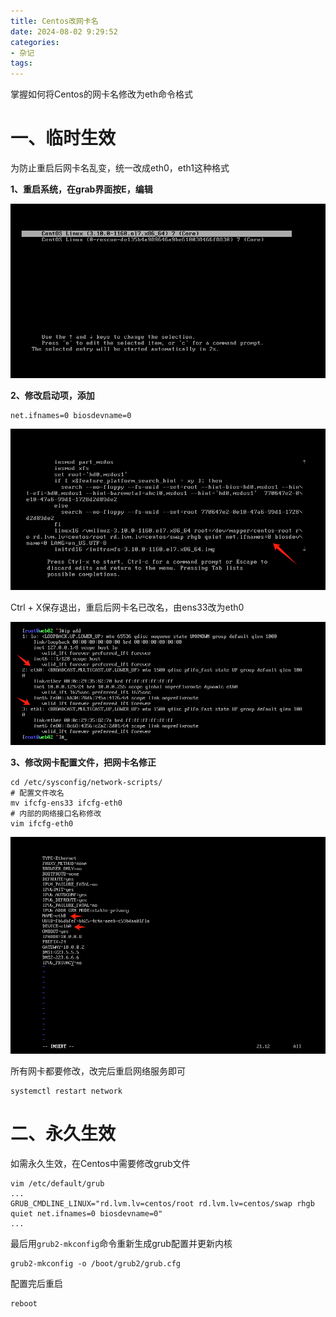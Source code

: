 ```yaml
---
title: Centos改网卡名
date: 2024-08-02 9:29:52
categories:
- 杂记
tags:
---
```


掌握如何将Centos的网卡名修改为eth命令格式

# 一、临时生效

为防止重启后网卡名乱变，统一改成eth0，eth1这种格式

**1、重启系统，在grab界面按E，编辑**

![image-20240816161308524](../../img/image-20240816161308524.png)

**2、修改启动项，添加**

```shell
net.ifnames=0 biosdevname=0
```

![image-20240816161458583](../../img/image-20240816161458583.png)

Ctrl + X保存退出，重启后网卡名已改名，由ens33改为eth0

![image-20240816161736929](../../img/image-20240816161736929.png)



**3、修改网卡配置文件，把网卡名修正**

```shell
cd /etc/sysconfig/network-scripts/
# 配置文件改名
mv ifcfg-ens33 ifcfg-eth0
# 内部的网络接口名称修改
vim ifcfg-eth0
```

![image-20240816161841244](../../img/image-20240816161841244.png)

所有网卡都要修改，改完后重启网络服务即可

```shell
systemctl restart network
```



# 二、永久生效

如需永久生效，在Centos中需要修改grub文件

```shell
vim /etc/default/grub 
...
GRUB_CMDLINE_LINUX="rd.lvm.lv=centos/root rd.lvm.lv=centos/swap rhgb quiet net.ifnames=0 biosdevname=0"
...
```

最后用`grub2-mkconfig`命令重新生成grub配置并更新内核

```shell
grub2-mkconfig -o /boot/grub2/grub.cfg 
```

配置完后重启

```shell
reboot
```



